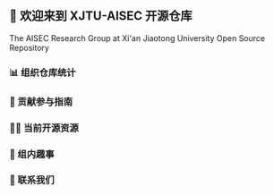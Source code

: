 ## 👋 欢迎来到 XJTU-AISEC 开源仓库
The AISEC Research Group at Xi'an Jiaotong University Open Source Repository

### 📊 组织仓库统计
<!-- STATS_CARD_START -->
<!-- 统计卡片将插入此处 -->
<!-- STATS_CARD_END -->

### 🌈 贡献参与指南


### 👩‍💻 当前开源资源


### 🍿 组内趣事


### 💬 联系我们


